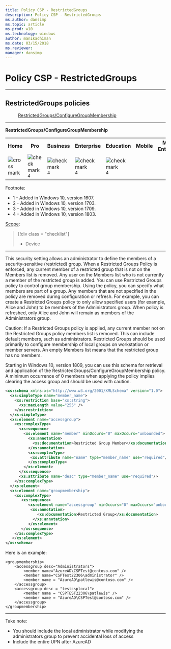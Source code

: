 ```yaml
---
title: Policy CSP - RestrictedGroups
description: Policy CSP - RestrictedGroups
ms.author: dansimp
ms.topic: article
ms.prod: w10
ms.technology: windows
author: manikadhiman
ms.date: 03/15/2018
ms.reviewer: 
manager: dansimp
---
```


# Policy CSP - RestrictedGroups


<hr/>

<!--Policies-->
## RestrictedGroups policies  

<dl>
  <dd>
    <a href="#restrictedgroups-configuregroupmembership">RestrictedGroups/ConfigureGroupMembership</a>
  </dd>
</dl>


<hr/>

<!--Policy-->
<a href="" id="restrictedgroups-configuregroupmembership"></a>**RestrictedGroups/ConfigureGroupMembership**  

<!--SupportedSKUs-->
<table>
<tr>
	<th>Home</th>
	<th>Pro</th>
	<th>Business</th>
	<th>Enterprise</th>
	<th>Education</th>
	<th>Mobile</th>
	<th>Mobile Enterprise</th>
</tr>
<tr>
	<td><img src="images/crossmark.png" alt="cross mark" /></td>
	<td><img src="images/checkmark.png" alt="check mark" /><sup>4</sup></td>
	<td><img src="images/checkmark.png" alt="check mark" /><sup>4</sup></td>
	<td><img src="images/checkmark.png" alt="check mark" /><sup>4</sup></td>
	<td><img src="images/checkmark.png" alt="check mark" /><sup>4</sup></td>
	<td></td>
	<td></td>
</tr>
</table>
Footnote:

-   1 - Added in Windows 10, version 1607.
-   2 - Added in Windows 10, version 1703.
-   3 - Added in Windows 10, version 1709.
-   4 - Added in Windows 10, version 1803.

<!--/SupportedSKUs-->
<!--Scope-->
[Scope](./policy-configuration-service-provider.md#policy-scope):

> [!div class = "checklist"]
> * Device

<hr/>

<!--/Scope-->
<!--Description-->
This security setting allows an administrator to define the members of a security-sensitive (restricted) group. When a Restricted Groups Policy is enforced, any current member of a restricted group that is not on the Members list is removed. Any user on the Members list who is not currently a member of the restricted group is added. You can use Restricted Groups policy to control group membership. Using the policy, you can specify what members are part of a group. Any members that are not specified in the policy are removed during configuration or refresh. For example, you can create a Restricted Groups policy to only allow specified users (for example, Alice and John) to be members of the Administrators group. When policy is refreshed, only Alice and John will remain as members of the Administrators group.  

Caution: If a Restricted Groups policy is applied, any current member not on the Restricted Groups policy members list is removed. This can include default members, such as administrators. Restricted Groups should be used primarily to configure membership of local groups on workstation or member servers. An empty Members list means that the restricted group has no members.

Starting in Windows 10, version 1809, you can use this schema for retrieval and application of the RestrictedGroups/ConfigureGroupMembership policy. A minimum occurrence of 0 members when applying the policy implies clearing the access group and should be used with caution.

```xml
<xs:schema xmlns:xs="http://www.w3.org/2001/XMLSchema" version="1.0">  
  <xs:simpleType name="member_name">
    <xs:restriction base="xs:string">
      <xs:maxLength value="255" />
    </xs:restriction>
  </xs:simpleType>
  <xs:element name="accessgroup">
    <xs:complexType>
      <xs:sequence>
        <xs:element name="member" minOccurs="0" maxOccurs="unbounded">
          <xs:annotation>
            <xs:documentation>Restricted Group Member</xs:documentation>
          </xs:annotation>
          <xs:complexType>
           <xs:attribute name="name" type="member_name" use="required"/>
          </xs:complexType>
        </xs:element>
      </xs:sequence>
      <xs:attribute name="desc" type="member_name" use="required"/>
    </xs:complexType>
  </xs:element>
  <xs:element name="groupmembership">
    <xs:complexType>
       <xs:sequence>
          <xs:element name="accessgroup" minOccurs="0" maxOccurs="unbounded">
           <xs:annotation>
              <xs:documentation>Restricted Group</xs:documentation>
            </xs:annotation>
          </xs:element>
       </xs:sequence>
    </xs:complexType>
   </xs:element>
</xs:schema>
```

<!--/Description-->
<!--SupportedValues-->

<!--/SupportedValues-->
<!--Example-->
Here is an example:

```
<groupmembership>
    <accessgroup desc="Administrators">
        <member name="AzureAD\CSPTest@contoso.com" />
        <member name="CSPTest22306\administrator" />
        <member name = "AzureAD\patlewis@contoso.com" />
    </accessgroup>
    <accessgroup desc = "testcsplocal">
        <member name = "CSPTEST22306\patlewis" />
        <member name = "AzureAD\CSPTest@contoso.com" />
    </accessgroup>
</groupmembership>
```
<!--/Example-->
<!--Validation-->

<!--/Validation-->
<!--/Policy-->
<hr/>

Take note:
* You should include the local administrator while modifying the administrators group to prevent accidental loss of access
* Include the entire UPN after AzureAD



